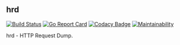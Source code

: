 hrd
-

[![Build Status](https://github.com/cn007b/hrd/actions/workflows/go.yml/badge.svg)](https://github.com/cn007b/hrd/actions)
[![Go Report Card](https://goreportcard.com/badge/github.com/cn007b/hrd)](https://goreportcard.com/report/github.com/cn007b/hrd)
[![Codacy Badge](https://app.codacy.com/project/badge/Grade/a25d02fd43d34750911152b7a0d66ad6)](https://www.codacy.com/gh/cn007b/hrd/dashboard?utm_source=github.com&amp;utm_medium=referral&amp;utm_content=cn007b/hrd&amp;utm_campaign=Badge_Grade)
[![Maintainability](https://api.codeclimate.com/v1/badges/1d9d3d6acf37cde6e37e/maintainability)](https://codeclimate.com/github/cn007b/hrd/maintainability)

hrd - HTTP Request Dump.
